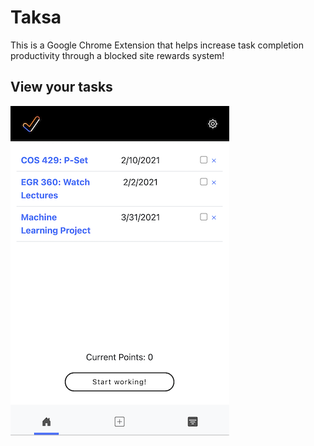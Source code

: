 # Taksa
This is a Google Chrome Extension that helps increase task completion productivity through a blocked site rewards system!

## View your tasks
![Alt text](demonstration/home.png?raw=true "home") 
